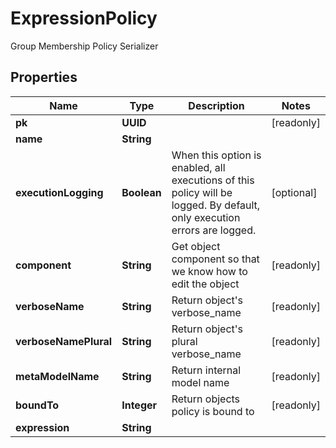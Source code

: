 

# ExpressionPolicy

Group Membership Policy Serializer

## Properties

| Name | Type | Description | Notes |
|------------ | ------------- | ------------- | -------------|
|**pk** | **UUID** |  |  [readonly] |
|**name** | **String** |  |  |
|**executionLogging** | **Boolean** | When this option is enabled, all executions of this policy will be logged. By default, only execution errors are logged. |  [optional] |
|**component** | **String** | Get object component so that we know how to edit the object |  [readonly] |
|**verboseName** | **String** | Return object&#39;s verbose_name |  [readonly] |
|**verboseNamePlural** | **String** | Return object&#39;s plural verbose_name |  [readonly] |
|**metaModelName** | **String** | Return internal model name |  [readonly] |
|**boundTo** | **Integer** | Return objects policy is bound to |  [readonly] |
|**expression** | **String** |  |  |



